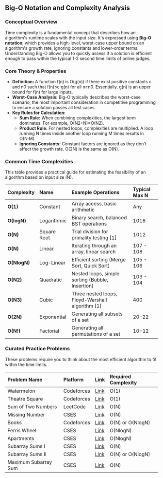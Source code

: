 
## **Big-O Notation and Complexity Analysis**

### **Conceptual Overview**

Time complexity is a fundamental concept that describes how an algorithm's runtime scales with the input size. It's expressed using **Big-O notation**, which provides a high-level, worst-case upper bound on an algorithm's growth rate, ignoring constants and lower-order terms. Understanding Big-O allows you to quickly assess if a solution is efficient enough to pass within the typical 1-2 second time limits of online judges.

### **Core Theory & Properties**

* **Definition:** A function f(n) is O(g(n)) if there exist positive constants c and n0​ such that f(n)≤c⋅g(n) for all n≥n0​. Essentially, g(n) is an upper bound for f(n) for large inputs.  
* **Worst-Case Analysis:** Big-O typically describes the worst-case scenario, the most important consideration in competitive programming to ensure a solution passes all test cases.  
* **Key Rules for Calculation:**  
  * **Sum Rule:** When combining complexities, the largest term dominates. For example, O(N2+N)=O(N2).  
  * **Product Rule:** For nested loops, complexities are multiplied. A loop running N times inside another loop running M times results in O(N⋅M).  
  * **Ignoring Constants:** Constant factors are ignored as they don't affect the growth rate. O(2N) is the same as O(N).

### **Common Time Complexities**

This table provides a practical guide for estimating the feasibility of an algorithm based on input size (N).

| Complexity | Name | Example Operations | Typical Max N |
| :---- | :---- | :---- | :---- |
| **O(1)** | Constant | Array access, basic arithmetic | Any |
| **O(logN)** | Logarithmic | Binary search, balanced BST operations | 1018 |
| **O(N​)** | Square Root | Trial division for primality testing \[1\] | 1012 |
| **O(N)** | Linear | Iterating through an array, linear search | 107 \- 108 |
| **O(NlogN)** | Log-Linear | Efficient sorting (Merge Sort, Quick Sort) | 105 \- 106 |
| **O(N2)** | Quadratic | Nested loops, simple sorting (Bubble, Insertion) | 103 \- 104 |
| **O(N3)** | Cubic | Three nested loops, Floyd-Warshall algorithm \[1\] |  400 |
| **O(2N)** | Exponential | Generating all subsets of a set |  20−22 |
| **O(N\!)** | Factorial | Generating all permutations of a set |  10−12 |

### **Curated Practice Problems**

These problems require you to think about the most efficient algorithm to fit within the time limits.

| Problem Name | Platform | Link | Required Complexity |
| :---- | :---- | :---- | :---- |
| Watermelon | Codeforces | [Link](https://codeforces.com/problemset/problem/4/A) | O(1) |
| Theatre Square | Codeforces | [Link](https://codeforces.com/problemset/problem/1/A) | O(1) |
| Sum of Two Numbers | LeetCode | [Link](https://leetcode.com/problems/two-sum/) | O(N) |
| Missing Number | CSES | [Link](https://cses.fi/problemset/task/1083) | O(N) |
| Books | Codeforces | [Link](https://codeforces.com/problemset/problem/279/B) | O(N) or O(NlogN) |
| Ferris Wheel | CSES | [Link](https://cses.fi/problemset/task/1090) | O(NlogN) |
| Apartments | CSES | [Link](https://cses.fi/problemset/task/1084) | O(NlogN) |
| Subarray Sums I | CSES | [Link](https://cses.fi/problemset/task/1660) | O(N) |
| Subarray Sums II | CSES | [Link](https://cses.fi/problemset/task/1661) | O(N) or O(NlogN) |
| Maximum Subarray Sum | CSES | [Link](https://cses.fi/problemset/task/1643) | O(N) |
